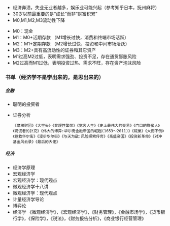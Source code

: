 - 经济奔溃，失业无业者越多，娱乐业可能兴起（参考知乎日本，抚州麻将）
- 30岁以前最重要的是“成长”而非“财富积累”
- M0,M1,M2,M3流动性下降
 + M0：现金
 + M1：M0+活期存款 （M1增长过快，消费和终端市场活跃）
 + M2：M1+定期存款  （M2增长过快，投资和中间市场活跃）
 + M3：M2+具有高流动性的证券和其它资产
 + M1过高M2过低，表明需求强劲、投资不足，存在通货膨胀风险
 + M2过高而M1过低，表明投资过热、需求不旺，存在资产泡沫风险

### 书单（经济学不是学出来的，是思出来的）

##### 金融
+ 聪明的投资者
+ 证券分析

      《摩根财团》《大空头》《非理性繁荣》《宽客人生》《史上最伟大的交易》《门口的野蛮人》《说谎者的扑克》《伟大的博弈:华尔街金融帝国的崛起(1653～2011)》《贼巢》《大而不倒》《拯救华尔街》《漫步华尔街》《与天为敌:风险探索传奇》《高盛帝国》《投资新革命》《对冲基金风云录》《最后的大佬》

##### 经济
+ 经济学原理
+ 宏观经济学
+ 宏观经济学：现代观点
+ 微观经济学十八讲
+ 微观经济学：现代观点
+ 计量经济学导论
+ 博弈论
+ 经济学
      《微观经济学》，《宏观经济学》，《财务管理》，《金融市场学》，《货币银行学》，《保险学》，《税法》，《财务报告分析》，《商业银行经营管理》
